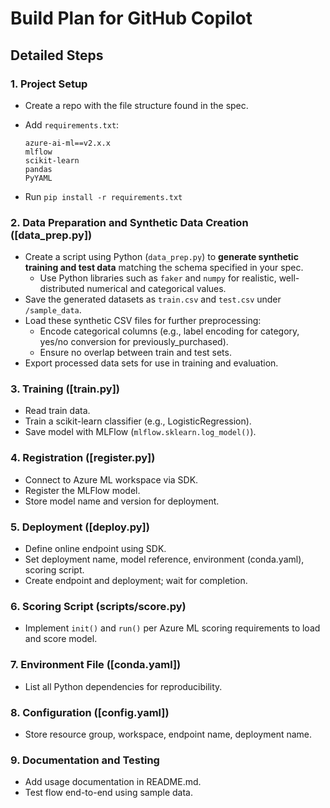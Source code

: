 # Build Plan for GitHub Copilot

## Detailed Steps

### 1. Project Setup

- Create a repo with the file structure found in the spec.
- Add `requirements.txt`:

  ``` text
  azure-ai-ml==v2.x.x
  mlflow
  scikit-learn
  pandas
  PyYAML
  ```
  
- Run `pip install -r requirements.txt`

### 2. Data Preparation and Synthetic Data Creation ([data_prep.py])

- Create a script using Python (`data_prep.py`) to **generate synthetic training and test data** matching the schema specified in your spec.
  - Use Python libraries such as `faker` and `numpy` for realistic, well-distributed numerical and categorical values.
- Save the generated datasets as `train.csv` and `test.csv` under `/sample_data`.
- Load these synthetic CSV files for further preprocessing:
  - Encode categorical columns (e.g., label encoding for category, yes/no conversion for previously_purchased).
  - Ensure no overlap between train and test sets.
- Export processed data sets for use in training and evaluation.

### 3. Training ([train.py])

- Read train data.
- Train a scikit-learn classifier (e.g., LogisticRegression).
- Save model with MLFlow (`mlflow.sklearn.log_model()`).

### 4. Registration ([register.py])

- Connect to Azure ML workspace via SDK.
- Register the MLFlow model.
- Store model name and version for deployment.

### 5. Deployment ([deploy.py])

- Define online endpoint using SDK.
- Set deployment name, model reference, environment (conda.yaml), scoring script.
- Create endpoint and deployment; wait for completion.

### 6. Scoring Script (scripts/score.py)

- Implement `init()` and `run()` per Azure ML scoring requirements to load and score model.

### 7. Environment File ([conda.yaml])

- List all Python dependencies for reproducibility.

### 8. Configuration ([config.yaml])

- Store resource group, workspace, endpoint name, deployment name.

### 9. Documentation and Testing

- Add usage documentation in README.md.
- Test flow end-to-end using sample data.
